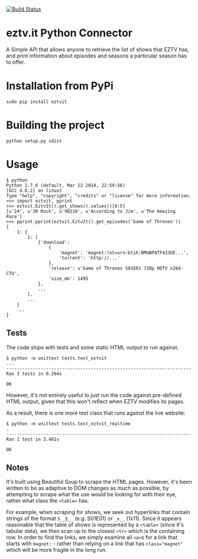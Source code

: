 [![Build Status](https://travis-ci.org/jaysh/eztvit-python.svg?branch=master)](https://travis-ci.org/jaysh/eztvit-python)

eztv.it Python Connector
=============

A Simple API that allows anyone to retrieve the list of shows that EZTV has, and print information about episodes and seasons a particular season has to offer.

# Installation from PyPi

    sudo pip install eztvit

# Building the project

    python setup.py sdist

# Usage 

    $ python
    Python 2.7.6 (default, Mar 22 2014, 22:59:56) 
    [GCC 4.8.2] on linux2
    Type "help", "copyright", "credits" or "license" for more information.
    >>> import eztvit, pprint
    >>> eztvit.EztvIt().get_shows().values()[0:5]
    [u'24', u'30 Rock', u'90210', u'According to Jim', u'The Amazing Race']
    >>> pprint.pprint(eztvit.EztvIt().get_episodes('Game of Thrones'))
    {
        1: {
            1: [
                {'download':
                    {
                        'magnet': 'magnet:?xt=urn:btih:BMUWPATF433OE...',
                        'torrent': 'http://...'
                    },
                    'release': u'Game of Thrones S01E01 720p HDTV x264-CTU',
                    'size_mb': 1495
                },
                ...
            ],
            ...
        }
        ...
    }

## Tests

The code ships with tests and some static HTML output to run against.

    $ python -m unittest tests.test_eztvit
    ...
    ----------------------------------------------------------------------
    Ran 3 tests in 0.294s

    OK

However, it's not entirely useful to *just* run the code against pre-defined HTML output, given that this won't reflect when EZTV modifies its pages.

As a result, there is one more test class that runs against the live website:

    $ python -m unittest tests.test_eztvit_realtime
    .
    ----------------------------------------------------------------------
    Ran 1 test in 3.481s

    OK

## Notes

It's built using Beautiful Soup to scrape the HTML pages. However, it's been written to be as adaptive to DOM changes as much as possible, by attempting to scrape what the use would be looking for with their eye, rather what class the `<table>` has.

For example, when scraping for shows, we seek out hyperlinks that contain strings of the format `S__E__` (e.g. S01E01) or `_x__` (1x11). Since it appears reasonable that the table of shows is represented by a `<table>` (since it's tabular data), we then scan up to the closest `<tr>` which is the containing row. In order to find the links, we simply examine all `<a>`s for a link that starts with `magnet:` - rather than relying on a link that has `class="magnet"` which will be more fragile in the long run.